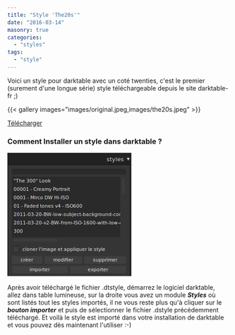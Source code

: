 ```yaml
---
title: "Style 'The20s'"
date: "2016-03-14"
masonry: true
categories: 
  - "styles"
tags: 
  - "style"
---
```


Voici un style pour darktable avec un coté twenties, c'est le premier (surement d'une longue série) style téléchargeable depuis le site darktable-fr ;)

{{< gallery images="images/original.jpeg,images/the20s.jpeg" >}}

[Télécharger](/download/Styles/The20s.dtstyle)

 
### Comment Installer un style dans darktable ?
![installation-style](images/installation-style.jpeg)

Après avoir téléchargé le fichier .dtstyle, démarrez le logiciel darktable, allez dans table lumineuse, sur la droite vous avez un module **_Styles_** où sont listés tout les styles importés, il ne vous reste plus qu'à cliquer sur le _**bouton importer**_ et puis de sélectionner le fichier .dstyle précédemment téléchargé. Et voilà le style est importé dans votre installation de darktable et vous pouvez dès maintenant l'utiliser :-)
